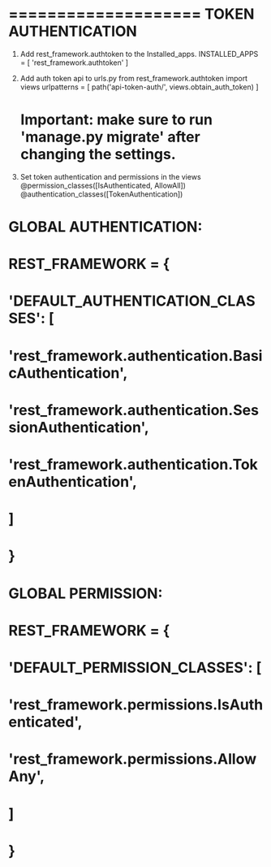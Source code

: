 ====================
TOKEN AUTHENTICATION
====================
1. Add rest_framework.authtoken to the Installed_apps.
    INSTALLED_APPS = [
        'rest_framework.authtoken'
    ]


2. Add auth token api to urls.py
    from rest_framework.authtoken import views
    urlpatterns = [
        path('api-token-auth/', views.obtain_auth_token)
    ]
    # Important: make sure to run 'manage.py migrate' after changing the settings.

3. Set token authentication and permissions in the views
    @permission_classes([IsAuthenticated, AllowAll])
    @authentication_classes([TokenAuthentication])

# GLOBAL AUTHENTICATION:

# REST_FRAMEWORK = {
#     'DEFAULT_AUTHENTICATION_CLASSES': [
#       'rest_framework.authentication.BasicAuthentication',
#       'rest_framework.authentication.SessionAuthentication',
#       'rest_framework.authentication.TokenAuthentication',
#     ]
# }

# GLOBAL PERMISSION:

# REST_FRAMEWORK = {
#    'DEFAULT_PERMISSION_CLASSES': [
#        'rest_framework.permissions.IsAuthenticated',
#        'rest_framework.permissions.AllowAny',
#   ]
# }
